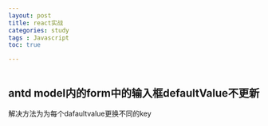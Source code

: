 ```yaml
---
layout: post
title: react实战
categories: study
tags : Javascript
toc: true

---
```



```js


```


## antd model内的form中的输入框defaultValue不更新
解决方法为为每个dafaultvalue更换不同的key
